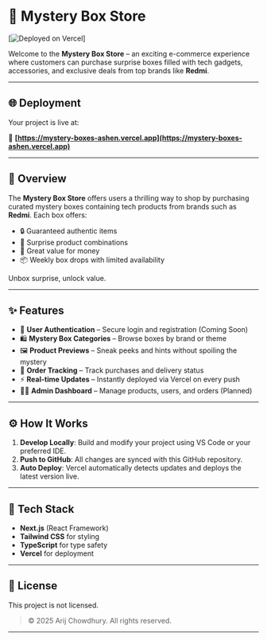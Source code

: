 
# 🎁 Mystery Box Store

[![Deployed on Vercel](https://img.shields.io/badge/Deployed%20on-Vercel-black?style=for-the-badge\&logo=vercel)]

Welcome to the **Mystery Box Store** – an exciting e-commerce experience where customers can purchase surprise boxes filled with tech gadgets, accessories, and exclusive deals from top brands like **Redmi**.

---

## 🌐 Deployment

Your project is live at:

🔗 **[https://mystery-boxes-ashen.vercel.app](https://mystery-boxes-ashen.vercel.app)**

---

## 🛒 Overview

The **Mystery Box Store** offers users a thrilling way to shop by purchasing curated mystery boxes containing tech products from brands such as **Redmi**. Each box offers:

* 🔒 Guaranteed authentic items
* 🎉 Surprise product combinations
* 💸 Great value for money
* 📦 Weekly box drops with limited availability

Unbox surprise, unlock value.

---

## ✨ Features

* 🔐 **User Authentication** – Secure login and registration (Coming Soon)
* 🛍️ **Mystery Box Categories** – Browse boxes by brand or theme
* 🖼️ **Product Previews** – Sneak peeks and hints without spoiling the mystery
* 🧾 **Order Tracking** – Track purchases and delivery status
* ⚡ **Real-time Updates** – Instantly deployed via Vercel on every push
* 🧑‍💻 **Admin Dashboard** – Manage products, users, and orders (Planned)

---

## ⚙️ How It Works

1. **Develop Locally**: Build and modify your project using VS Code or your preferred IDE.
2. **Push to GitHub**: All changes are synced with this GitHub repository.
3. **Auto Deploy**: Vercel automatically detects updates and deploys the latest version live.

---

## 🚀 Tech Stack

* **Next.js** (React Framework)
* **Tailwind CSS** for styling
* **TypeScript** for type safety
* **Vercel** for deployment

---

## 📄 License

This project is not licensed.

> © 2025 Arij Chowdhury. All rights reserved.

---
